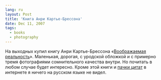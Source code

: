 ```yaml
---
lang: ru
layout: Post
title: 'Книга Анри Картье-Брессона'
date: Dec 11, 2007
tags:
  - books
  - photography
---
```


На выходных купил книгу Анри Картье-Брессона «[Воображаемая реальность](http://www.ozon.ru/context/detail/id/3706375/?partner=sapegin)». Маленькая, дорогая, с уродской обложкой и с примерно тремя фотографиями сомнительного качества внутри. Но почитать в любом случае будет интересно. Кроме этой книги и [пачки цитат](/learn/quotes) в интернете я ничего на русском языке не видел.
